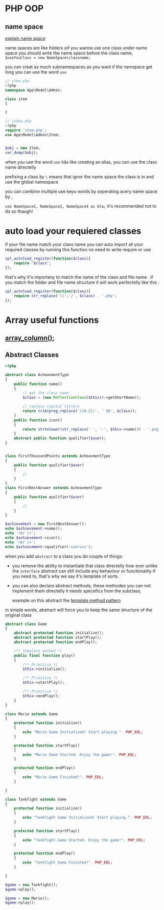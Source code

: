 # PHP OOP

## name space

[explain name space](https://www.youtube.com/watch?v=tqg34D3AIH4&list=PLFbnPuoQkKscQ4dD0jLXPReGlL4Iv3lnC&index=4&ab_channel=DaveHollingworth)

name spaces are like folders
oif you wanna use one class under name space you should write the name space before the class name,
`$useYouClass = new NameSpace\classname;`

you can creat as much subnamespaces as you want
if the namspace get long you can use the word `use`

```php
// item.php
<?php
namespace App\Model\Admin;

class item
{

}

// index.php
<?php
require 'item.php';
use App\Model\Admin\Item;


$obj = new Item;
var_dump($obj);
```

when you use the word `use` itäs like creating an alias, you can use the class name directelly

prefixing a class by `\` means that ignor the name space the class is in and use the global namespace

you can combine multiple use keyu words by seperating acery name space by ,

`use NameSpace1, NameSpace2, NameSpace4 as bla;`
it's recommended not to do so thaugh!

# auto load your requiered classes

if your file name match your class name you can auto import all your required classes
by running this function
no need to write require or use

```php
spl_autoload_register(function($class){
    require "$class";
});
```

that's why it's importany to match the name of the class and file name .
if you match the folder and file name structure it will work perfectelly
like this :

```php
spl_autoload_register(function($class){
    require str_replace('\\','/', $class) . '.php';
});
```

# Array useful functions

## [array_column();](https://www.youtube.com/watch?v=yTg5vCdSViI&ab_channel=Webslesson)

## Abstract Classes

```php
<?php

abstract class AcheavmentType
{
    public function name()
    {
        // get the class name
        $class = (new ReflectionClass($this))->getShortName();

        // replace capital letters
        return trim(preg_replace('/[A-Z]/', ' $0', $class));
    }
    public function icon()
    {
        return strtolower(str_replace(' ', '-', $this->name()) . '.png');
    }
    abstract public function qualifier($user);
}


class FirstThousandPoints extends AcheavmentType
{
    public function qualifier($user)
    {
        //
    }
}
class FirstBestAnswer extends AcheavmentType
{
    public function qualifier($user)
    {
        //
    }
}

$achievement = new FirstBestAnswer();
echo $achievement->name();
echo '<br />';
echo $achievement->icon();
echo '<br />';
echo $achievement->qualifier('usersss');
```

when you add `abstract` to a class you do couple of things:

- you remove the ability to instantiate that class directelly how ever unlike the `interface`
  abstract can still include any behaviour or functionality if you need to, that's why we say it's template of sorts.

- you can also declare abstract methods, these methodes you can not implement them directelly
  it needs specefics from the subclass,

  example on this abstract the [template method pattern](https://en.wikipedia.org/wiki/Template_method_pattern)

in simple words, abstract will force you to keep the same structure of the original class

```php
abstract class Game
{
    abstract protected function initialize();
    abstract protected function startPlay();
    abstract protected function endPlay();

    /** Template method */
    public final function play()
    {
        /** Primitive */
        $this->initialize();

        /** Primitive */
        $this->startPlay();

        /** Primitive */
        $this->endPlay();
    }
}

class Mario extends Game
{
    protected function initialize()
    {
        echo "Mario Game Initialized! Start playing.". PHP_EOL;
    }

    protected function startPlay()
    {
        echo "Mario Game Started. Enjoy the game!". PHP_EOL;
    }

    protected function endPlay()
    {
        echo "Mario Game Finished!". PHP_EOL;
    }

}

class Tankfight extends Game
{
    protected function initialize()
    {
        echo "Tankfight Game Initialized! Start playing.". PHP_EOL;
    }

    protected function startPlay()
    {
        echo "Tankfight Game Started. Enjoy the game!". PHP_EOL;
    }

    protected function endPlay()
    {
        echo "Tankfight Game Finished!". PHP_EOL;
    }

}

$game = new Tankfight();
$game->play();

$game = new Mario();
$game->play();
```

